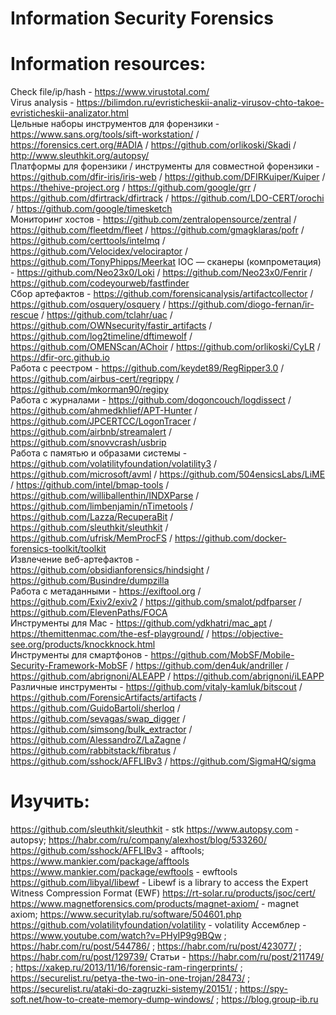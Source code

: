 # Information Security Forensics
# Information resources:
Check file/ip/hash - https://www.virustotal.com/<br>
Virus analysis - https://bilimdon.ru/evristicheskii-analiz-virusov-chto-takoe-evristicheskii-analizator.html<br>
Цельные наборы инструментов для форензики - https://www.sans.org/tools/sift-workstation/ / https://forensics.cert.org/#ADIA / https://github.com/orlikoski/Skadi / http://www.sleuthkit.org/autopsy/<br>
Платформы для форензики / инструменты для совместной форензики - https://github.com/dfir-iris/iris-web / https://github.com/DFIRKuiper/Kuiper / https://thehive-project.org / https://github.com/google/grr / https://github.com/dfirtrack/dfirtrack / https://github.com/LDO-CERT/orochi / https://github.com/google/timesketch<br>
Мониторинг хостов - https://github.com/zentralopensource/zentral / https://github.com/fleetdm/fleet / https://github.com/gmagklaras/pofr / https://github.com/certtools/intelmq / https://github.com/Velocidex/velociraptor / https://github.com/TonyPhipps/Meerkat
IOC — cканеры (компрометация) - https://github.com/Neo23x0/Loki / https://github.com/Neo23x0/Fenrir / https://github.com/codeyourweb/fastfinder<br>
Сбор артефактов - https://github.com/forensicanalysis/artifactcollector / https://github.com/osquery/osquery / https://github.com/diogo-fernan/ir-rescue / https://github.com/tclahr/uac / https://github.com/OWNsecurity/fastir_artifacts / https://github.com/log2timeline/dftimewolf / https://github.com/OMENScan/AChoir / https://github.com/orlikoski/CyLR / https://dfir-orc.github.io<br>
Работа с реестром - https://github.com/keydet89/RegRipper3.0 / https://github.com/airbus-cert/regrippy / https://github.com/mkorman90/regipy<br>
Работа с журналами - https://github.com/dogoncouch/logdissect / https://github.com/ahmedkhlief/APT-Hunter / https://github.com/JPCERTCC/LogonTracer / https://github.com/airbnb/streamalert / https://github.com/snovvcrash/usbrip <br>
Работа с памятью и образами системы - https://github.com/volatilityfoundation/volatility3 / https://github.com/microsoft/avml / https://github.com/504ensicsLabs/LiME / https://github.com/intel/bmap-tools / https://github.com/williballenthin/INDXParse / https://github.com/limbenjamin/nTimetools / https://github.com/Lazza/RecuperaBit / https://github.com/sleuthkit/sleuthkit / https://github.com/ufrisk/MemProcFS / https://github.com/docker-forensics-toolkit/toolkit <br>
Извлечение веб-артефактов - https://github.com/obsidianforensics/hindsight / https://github.com/Busindre/dumpzilla <br>
Работа с метаданными - https://exiftool.org / https://github.com/Exiv2/exiv2 / https://github.com/smalot/pdfparser / https://github.com/ElevenPaths/FOCA <br>
Инструменты для Mac - https://github.com/ydkhatri/mac_apt / https://themittenmac.com/the-esf-playground/ / https://objective-see.org/products/knockknock.html <br>
Инструменты для смартфонов - https://github.com/MobSF/Mobile-Security-Framework-MobSF / https://github.com/den4uk/andriller / https://github.com/abrignoni/ALEAPP / https://github.com/abrignoni/iLEAPP<br>
Различные инструменты - https://github.com/vitaly-kamluk/bitscout / https://github.com/ForensicArtifacts/artifacts / https://github.com/GuidoBartoli/sherloq / https://github.com/sevagas/swap_digger / https://github.com/simsong/bulk_extractor / https://github.com/AlessandroZ/LaZagne / https://github.com/rabbitstack/fibratus / https://github.com/sshock/AFFLIBv3 / https://github.com/SigmaHQ/sigma

# Изучить:
https://github.com/sleuthkit/sleuthkit - stk
https://www.autopsy.com - autopsy; https://habr.com/ru/company/alexhost/blog/533260/
https://github.com/sshock/AFFLIBv3 - afftools; https://www.mankier.com/package/afftools
https://www.mankier.com/package/ewftools - ewftools
https://github.com/libyal/libewf - Libewf is a library to access the Expert Witness Compression Format (EWF)
https://rt-solar.ru/products/jsoc/cert/
https://www.magnetforensics.com/products/magnet-axiom/ - magnet axiom; https://www.securitylab.ru/software/504601.php
https://github.com/volatilityfoundation/volatility - volatility
Ассемблер - https://www.youtube.com/watch?v=PHyIP9g9BQw ; https://habr.com/ru/post/544786/ ; https://habr.com/ru/post/423077/ ; https://habr.com/ru/post/129739/
Статьи - https://habr.com/ru/post/211749/ ; https://xakep.ru/2013/11/16/forensic-ram-ringerprints/ ; 
https://securelist.ru/petya-the-two-in-one-trojan/28473/ ; https://securelist.ru/ataki-do-zagruzki-sistemy/20151/ ;
https://spy-soft.net/how-to-create-memory-dump-windows/ ; https://blog.group-ib.ru


